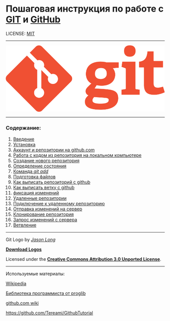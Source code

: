 # Пошаговая инструкция по работе с [**GIT**]((https://git-scm.com/).) и [**GitHub**](https://github.com/)

LICENSE: [MIT](./license.md)

---

![GIT LOGO](/assets/Git-Logo-1788C.png)

---

### **Содержание:**

1. [Введение](/intro.md)
2. [Установка](/install.md)
3. [Аккаунт и репозитории на github.com](/gitHubAcc.md)
4. [Работа с кодом из репозитория на локальном компьютере](/localRepGuide.md)
5. [Создание нового репозитория](/newgit.md)
6. [Определение состояния](/gitstatus.md)
7. [Команда *git add*](/gitAdd.md)
8. [Подготовка файлов](/fileprep.md)
9. [Как выписать репозиторий с github](/gitClone.md)
10. [Как выписать ветку с github](/gitCheckout.md)
11. [фиксация изменений](/gitCommit.md)
12. [Удаленные репозитории](/repdel.md)
13. [Подключение к удаленному репозиторию](/gitremote.md)
14. [Отправка изменений на сервер](/gitpush.md)
15. [Клонирование репозитория](/gitClone.md)
16. [Запрос изменений с сервера](gitpull.md)
17. [Ветвление](branching.md)

---

Git Logo by [*Jason Long*](https://twitter.com/jasonlong) 

[**Download Logos**](https://git-scm.com/downloads/logos)

Licensed under the [**Creative Commons Attribution 3.0 Unported License**]( https://creativecommons.org/licenses/by/3.0/). 

---

Используемые материалы:

[Wikipedia](https://ru.wikipedia.org/wiki/%D0%97%D0%B0%D0%B3%D0%BB%D0%B0%D0%B2%D0%BD%D0%B0%D1%8F_%D1%81%D1%82%D1%80%D0%B0%D0%BD%D0%B8%D1%86%D0%B0)

[Библиотека программиста от proglib](https://proglib.io/p/git-for-half-an-hour)

[github.com wiki](https://github.com/andreiled/mipt-cs-4sem/wiki/%D0%9F%D0%BE%D1%88%D0%B0%D0%B3%D0%BE%D0%B2%D0%B0%D1%8F-%D0%B8%D0%BD%D1%81%D1%82%D1%80%D1%83%D0%BA%D1%86%D0%B8%D1%8F-%D0%BF%D0%BE-%D1%80%D0%B0%D0%B1%D0%BE%D1%82%D0%B5-%D1%81-git-%D0%B8-github-%D0%B4%D0%BB%D1%8F-%D1%81%D1%82%D1%83%D0%B4%D0%B5%D0%BD%D1%82%D0%BE%D0%B2)

https://github.com/Tereami/GithubTutorial
